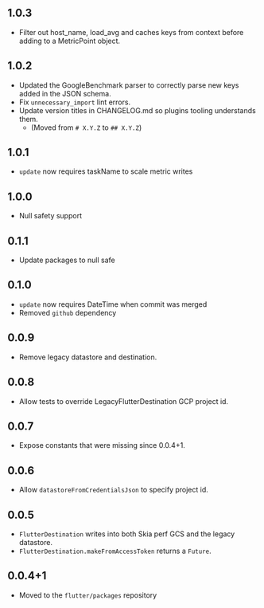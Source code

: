 ## 1.0.3

- Filter out host_name, load_avg and caches keys from context
  before adding to a MetricPoint object.

## 1.0.2

- Updated the GoogleBenchmark parser to correctly parse new keys added
  in the JSON schema.
- Fix `unnecessary_import` lint errors.
- Update version titles in CHANGELOG.md so plugins tooling understands them.
  - (Moved from `# X.Y.Z` to `## X.Y.Z`)

## 1.0.1

- `update` now requires taskName to scale metric writes

## 1.0.0

- Null safety support

## 0.1.1

- Update packages to null safe

## 0.1.0

- `update` now requires DateTime when commit was merged
- Removed `github` dependency

## 0.0.9

- Remove legacy datastore and destination.

## 0.0.8

- Allow tests to override LegacyFlutterDestination GCP project id.

## 0.0.7

- Expose constants that were missing since 0.0.4+1.

## 0.0.6

- Allow `datastoreFromCredentialsJson` to specify project id.

## 0.0.5

- `FlutterDestination` writes into both Skia perf GCS and the legacy datastore.
- `FlutterDestination.makeFromAccessToken` returns a `Future`.

## 0.0.4+1

- Moved to the `flutter/packages` repository
